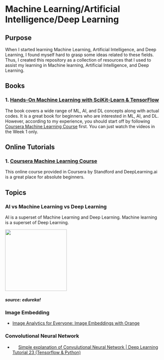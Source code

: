 # Machine Learning/Artificial Intelligence/Deep Learning

## Purpose

When I started learning Machine Learning, Artificial Intelligence, and Deep Learning, I found myself hard to grasp some ideas related to these fields. Thus, I created this repository as a collection of resources that I used to assist my learning in Machine learning, Artificial Intelligence, and Deep Learning.

## Books

### 1. [Hands-On Machine Learning with SciKit-Learn & TensorFlow](https://www.oreilly.com/library/view/hands-on-machine-learning/9781098125967/)
 
The book covers a wide range of ML, AI, and DL concepts along with actual codes. It is a great book for beginners who are interested in ML, AI, and DL. However, according to my experience, you should start off by following [Coursera Machine Learning Course](https://www.coursera.org/learn/machine-learning/home) first. You can just watch the videos in the Week 1 only.

## Online Tutorials

### 1. [Coursera Machine Learning Course](https://www.coursera.org/learn/machine-learning/home)

This online course provided in Coursera by Standford and DeepLearning.ai is a great place for absolute beginners.

## Topics

### AI vs Machine Learning vs Deep Learning

AI is a superset of Machine Learning and Deep Learning.
Machine learning is a superset of Deep Learning.

<img src="https://d1jnx9ba8s6j9r.cloudfront.net/blog/wp-content/uploads/2018/03/AI-vs-ML-vs-Deep-Learning-768x323.png" height="200" />
<h5>source: edureka!</h5>

### Image Embedding
- [Image Analytics for Everyone: Image Embeddings with Orange](https://towardsdatascience.com/image-analytics-for-everyone-image-embeddings-with-orange-7f0b91fa2ca2)

### Convolutional Neural Network
- <img src="https://cdn.cdnlogo.com/logos/y/92/youtube.svg" height="15" /> [Simple explanation of Convulutional Neural Network | Deep Learning Tutorial 23 (Tensorflow & Python)](https://youtu.be/zfiSAzpy9NM)
